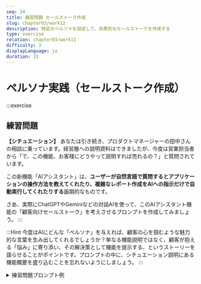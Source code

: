 ```yaml
---
seq: 24
title: 練習問題 セールストーク作成
slug: chapter03/work12
description: 特定のペルソナを設定して、効果的なセールストークを作成する
type: exercise
relation: chapter03/work11
difficulty: 3
displayLanguage: ja
duration: 15
---
```


# ペルソナ実践（セールストーク作成）

:::exercise
## 練習問題

**【シチュエーション】**
あなたは引き続き、プロダクトマネージャーの田中さんの相談に乗っています。経営層への説明資料はできましたが、今度は営業担当者から「で、この機能、お客様にどうやって説明すれば売れるの？」と質問されています。

この新機能「AIアシスタント」は、**ユーザーが自然言語で質問するとアプリケーションの操作方法を教えてくれたり、複雑なレポート作成をAIへの指示だけで自動実行してくれたりする**画期的なものです。

さあ、実際にChatGPTやGeminiなどの対話AIを使って、このAIアシスタント機能の「顧客向けセールストーク」を考えさせるプロンプトを作成してみましょう。
:::

:::Hint
今度はAIにどんな「ペルソナ」を与えれば、顧客の心を掴むような魅力的な言葉を生み出してくれるでしょうか？単なる機能説明ではなく、顧客が抱える「悩み」に寄り添い、その解決策として機能を提示する、というストーリーを語らせることがポイントです。プロンプトの中に、シチュエーション説明にある機能概要を盛り込むことを忘れないようにしましょう。
:::

<details>
<summary>練習問題プロンプト例</summary>

```
あなたは、数々のSaaSプロダクトを売りまくってきた、トップセールスです。
この度、我々のアプリケーションに搭載される新機能「AIアシスタント」について、顧客の心を掴むためのセールストークを、顧客の課題に寄り添う形で作成してください。

# 新機能「AIアシスタント」の概要
- ユーザーが自然言語で質問すると、アプリケーションの操作方法や最適な機能などを対話形式で教えてくれる。
- 複雑なレポート作成なども、AIに指示するだけで自動で実行してくれる。
```

### AI回答出力例
（AIによる回答のイメージ）
```
お客様、お任せください。このトークで必ず売ってきます。

（顧客への語りかけ）
「〇〇様、よく『多機能すぎて、どのレポートを使えばいいか分からない』『新入社員に使い方を教えるのが大変』といったお声をいただきます。もし、そんな悩みをすべて解決してくれる、24時間365日働く超優秀なアシスタントがいたら、どうでしょうか？」

「この度リリースする新機能『AIアシスタント』は、まさにそんな存在です。もう分厚いマニュアルを読む必要はありません。『〇〇のレポートを作って』と話しかけるだけで、AIが瞬時に最適なレポートを作成します。新入社員の方でも、まるで専属のトレーナーがいるかのように、その日から我々のアプリケーションを100%使いこなせるようになるのです。」
```
</details>
